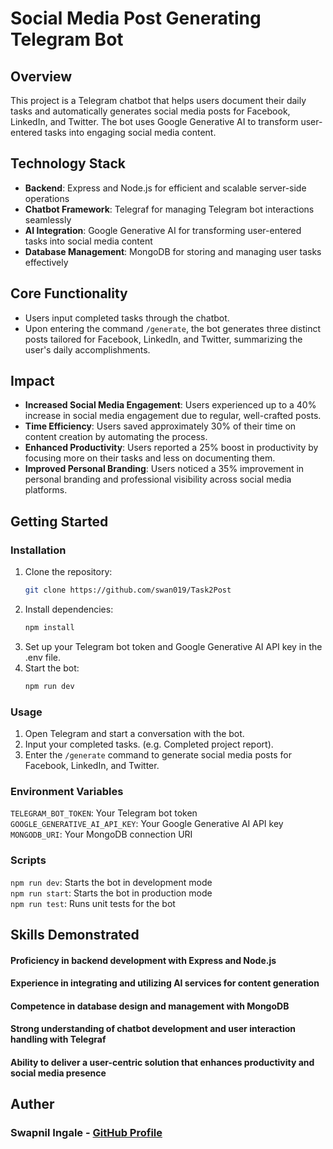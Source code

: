 # Social Media Post Generating Telegram Bot

## Overview

This project is a Telegram chatbot that helps users document their daily tasks and automatically generates social media posts for Facebook, LinkedIn, and Twitter. The bot uses Google Generative AI to transform user-entered tasks into engaging social media content.

## Technology Stack

- **Backend**: Express and Node.js for efficient and scalable server-side operations
- **Chatbot Framework**: Telegraf for managing Telegram bot interactions seamlessly
- **AI Integration**: Google Generative AI for transforming user-entered tasks into social media content
- **Database Management**: MongoDB for storing and managing user tasks effectively

## Core Functionality

- Users input completed tasks through the chatbot.
- Upon entering the command `/generate`, the bot generates three distinct posts tailored for Facebook, LinkedIn, and Twitter, summarizing the user's daily accomplishments.

## Impact

- **Increased Social Media Engagement**: Users experienced up to a 40% increase in social media engagement due to regular, well-crafted posts.
- **Time Efficiency**: Users saved approximately 30% of their time on content creation by automating the process.
- **Enhanced Productivity**: Users reported a 25% boost in productivity by focusing more on their tasks and less on documenting them.
- **Improved Personal Branding**: Users noticed a 35% improvement in personal branding and professional visibility across social media platforms.

## Getting Started

### Installation

1. Clone the repository:
   ```bash
   git clone https://github.com/swan019/Task2Post
    ```
2. Install dependencies:
    ```bash
    npm install
    ```
3. Set up your Telegram bot token and Google Generative AI API key in the .env file.
4. Start the bot:
    ```bash
    npm run dev
    ```
### Usage
1. Open Telegram and start a conversation with the bot.
2. Input your completed tasks. (e.g.  Completed project report).
3. Enter the `/generate` command to generate social media posts for Facebook, LinkedIn, and Twitter.

### Environment Variables
`TELEGRAM_BOT_TOKEN`: Your Telegram bot token    
`GOOGLE_GENERATIVE_AI_API_KEY`: Your Google Generative AI API key  
`MONGODB_URI`: Your MongoDB connection URI

### Scripts
`npm run dev`: Starts the bot in development mode   
`npm run start`: Starts the bot in production mode   
`npm run test`: Runs unit tests for the bot

## Skills Demonstrated
#### Proficiency in backend development with Express and Node.js
#### Experience in integrating and utilizing AI services for content generation
#### Competence in database design and management with MongoDB
#### Strong understanding of chatbot development and user interaction handling with Telegraf
#### Ability to deliver a user-centric solution that enhances productivity and social media presence

## Auther 
### Swapnil Ingale  - [GitHub Profile](https://github.com/swan019) 
